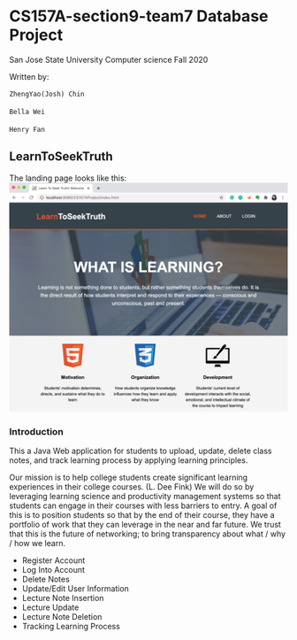 
# CS157A-section9-team7 Database Project
San Jose State University
Computer science 
Fall 2020

Written by:

	ZhengYao(Josh) Chin

  	Bella Wei

  	Henry Fan

	


## LearnToSeekTruth
The landing page looks like this: 
<img
src="readme_images/landingpage.png"
raw=true
alt="Landing Page Image"
/>

### Introduction
This a Java Web application for students to upload, update, delete class notes, and track learning process by applying learning principles.

Our mission is to help college students create significant learning experiences in their college courses. (L. Dee Fink)
We will do so by leveraging learning science and productivity management systems so that students can engage in their courses with less barriers to entry.
A goal of this is to position students so that by the end of their course, they have a portfolio of work that they can leverage in the near and far future. We trust that this is the future of networking; to bring transparency about what / why / how we learn.


* Register Account
* Log Into Account
* Delete Notes
* Update/Edit User Information
* Lecture Note Insertion
* Lecture Update
* Lecture Note Deletion
* Tracking Learning Process
